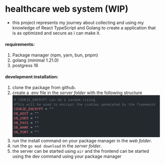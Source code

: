 # healthcare web system (WIP)

- this project represents my journey about collecting and using my knowledge of React TypeScript and Golang to create a application that is as optimized and secure as i can make it.

#### requirements:

1. Package manager (npm, yarn, bun, pnpm)
2. golang (minimal 1.21.0)
3. postgress 16

#### development installation:

1. clone the package from github.
2. create a .env file in the _server folder_ with the following structure ![Screenshot](pictures/env.png)
3. run the install command on your package manager in the _web folder_.
4. run the `go mod download` in the _server folder_.
5. the server can be started using `air` and the frontend can be started using the dev command using your package manager

